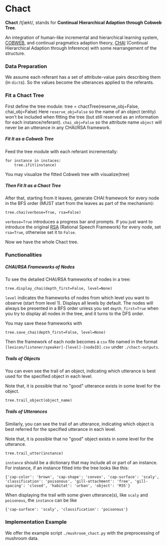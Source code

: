# Chact

**Chact** /tʃækt/, stands for **Continual Hierarchical Adaption through Cobweb Tree**.

An integration of human-like incremental and hierarchical learning system, [COBWEB](https://link.springer.com/content/pdf/10.1007/BF00114265.pdf), and continual pragmatics adaption theory, [CHAI](https://psycnet.apa.org/manuscript/2022-53084-001.pdf) (Continual Hierarchical Adaption through Inference) with some rearrangement of the structure.

### Data Preparation

We assume each referant has a set of attribute-value pairs describing them (in `dict`s). So the values become the utterances applied to the referants.

### Fit a Chact Tree

First define the tree module:
	tree = chactTree(reserve_obj=False, chai_obj=False)
Here `reserve_obj=False` so the name of an object (entity) won't be included when fitting the tree (but still reserved as an information for each instance/referant). `chai_obj=False` so the attribute name `object` will never be an utterance in any CHAI/RSA framework.

##### Fit It as a Cobweb Tree

Feed the tree module with each referant incrementally:

	for instance in instaces:
		tree.ifit(instance)

You may visualize the fitted Cobweb tree with
	visualize(tree)

##### Then Fit It as a Chact Tree

After that, starting from it leaves, generate CHAI framework for every node in the BFS order (MUST start from the leaves as part of the mechanism):

	tree.chai(verbose=True, rsa=False)

`verbose=True` introduces a progress bar and prompts. If you just want to introduce the original [RSA](https://www.sciencedirect.com/science/article/pii/S136466131630122X) (Rational Speech Framework) for every node, set `rsa=True`, otherwise set it to `False`.

Now we have the whole Chact tree.

### Functionalities

##### CHAI/RSA Frameworks of Nodes

To see the detailed CHAI/RSA frameworks of nodes in a tree:

	tree.display_chai(depth_first=False, level=None)

`level` indicates the frameworks of nodes from which level you want to observe (start from level 1). Displays all levels by default. The nodes will always be presented in a BFS order unless you set `depth_first=True` when you try to display all nodes in the tree, and it turns to the DFS order.

You may save these frameworks with

	tree.save_chai(depth_first=False, level=None)

Then the framework of each node becomes a `csv` file named in the format `[lexicon/listener/speaker]-[level]-[nodeID].csv` under `./chact-outputs`.


##### Trails of Objects

You can even see the trail of an object, indicating which utterance is best used for the specified object in each level.

Note that, it is possible that no "good" utterance exists in some level for the object.

	tree.trail_object(object_name)

##### Trails of Utterances

Similarly, you can see the trail of an utterance, indicating which object is best referred for the specified utterance in each level.

Note that, it is possible that no "good" object exists in some level for the utterance.

	tree.trail_utter(instance)

`instance` should be a dictionary that may include all or part of an instance. For instance, if an instance fitted into the tree looks like this:

	{'cap-color': 'brown', 'cap-shape': 'convex', 'cap-surface': 'scaly', 'classification': 'poisonous', 'gill-attachment': 'free', 'gill-spacing': 'closed', 'habitat': 'urban', 'object': 'M35'}

When displaying the trail with some given utterance(s), like `scaly` and `poisonous`, the `instance` can be like

	{'cap-surface': 'scaly', 'classification': 'poisonous'}


### Implementation Example

We offer the example script `./mushroom_chact.py` with the preprocessing of mushroom data.


